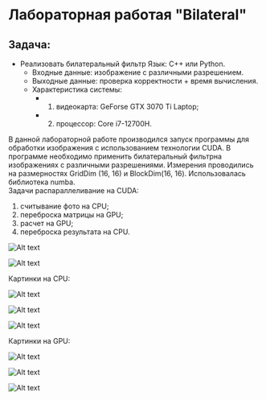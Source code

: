 # Лабораторная работая  "Bilateral"
## Задача: 
- Реализовать билатеральный фильтр Язык: C++ или Python.<br />
    - Входные данные: изображение с различными разрешением.<br />
    - Выходные данные: проверка корректности  + время вычисления.
    - Характеристика системы: 
        - 1. видеокарта: GeForse GTX 3070 Ti Laptop;
        - 2. процессор: Core i7-12700H. 

В данной лабораторной работе производился запуск программы для обработки изображения с использованием технологии CUDA. В программе необходимо применить билатеральный фильтрна изображениях с различными разрешениями. Измерения проводились на размерностях GridDim (16, 16) и BlockDim(16, 16). Использовалась библиотека numba.<br />
Задачи распараллеливание на CUDA:
1. считывание фото на CPU;
2. переброска матрицы на GPU;
3. расчет на GPU;
4. переброска результата на CPU.   

![Alt text](Figure_6.png)

![Alt text](Figure_7.png)

Картинки на CPU:

![Alt text](CPU_100x100-1.bmp) 

![Alt text](CPU_370x530-1.bmp) 

![Alt text](CPU_640x960-1.bmp) 

Картинки на GPU:

![Alt text](GPU_100x100-1.bmp) 

![Alt text](GPU_370x530-1.bmp) 

![Alt text](GPU_640x960-1.bmp)
